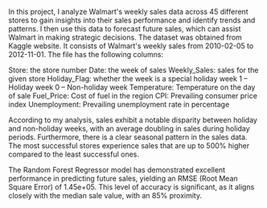 In this project, I analyze Walmart's weekly sales data across 45 different stores to gain insights into their sales performance and identify trends and patterns. I then use this data to forecast future sales, which can assist Walmart in making strategic decisions.
The dataset was obtained from Kaggle website. It consists of Walmart's weekly sales from 2010-02-05 to 2012-11-01. The file has the following columns:

Store: the store number
Date: the week of sales
Weekly_Sales: sales for the given store
Holiday_Flag: whether the week is a special holiday week 1 – Holiday week 0 – Non-holiday week
Temperature: Temperature on the day of sale
Fuel_Price: Cost of fuel in the region
CPI: Prevailing consumer price index
Unemployment: Prevailing unemployment rate in percentage

According to my analysis, sales exhibit a notable disparity between holiday and non-holiday weeks, with an average doubling in sales during holiday periods. Furthermore, there is a clear seasonal pattern in the sales data. The most successful stores experience sales that are up to 500% higher compared to the least successful ones.

The Random Forest Regressor model has demonstrated excellent performance in predicting future sales, yielding an RMSE (Root Mean Square Error) of 1.45e+05. This level of accuracy is significant, as it aligns closely with the median sale value, with an 85% proximity.
